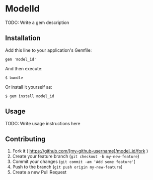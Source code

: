 # ModelId

TODO: Write a gem description

## Installation

Add this line to your application's Gemfile:

    gem 'model_id'

And then execute:

    $ bundle

Or install it yourself as:

    $ gem install model_id

## Usage

TODO: Write usage instructions here

## Contributing

1. Fork it ( https://github.com/[my-github-username]/model_id/fork )
2. Create your feature branch (`git checkout -b my-new-feature`)
3. Commit your changes (`git commit -am 'Add some feature'`)
4. Push to the branch (`git push origin my-new-feature`)
5. Create a new Pull Request
